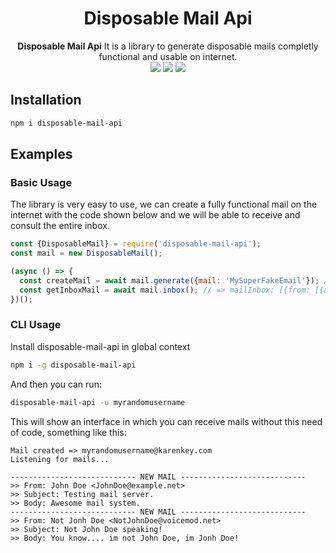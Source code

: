<div align="center">
 <h1>Disposable Mail Api</h1>
    <span><strong>Disposable Mail Api</strong> It is a library to generate disposable mails completly functional and usable on internet.</span><br />
    <img src="https://img.shields.io/badge/NodeJS-14.13.0-green"> 
    <img src="https://img.shields.io/badge/License-MIT-blue">
    <img src="https://img.shields.io/badge/Version-0.0.1-blue">
</div>

## Installation
```bash
npm i disposable-mail-api
```

## Examples
### Basic Usage
The library is very easy to use, we can create a fully functional mail on the internet with the code shown below and we will be able to receive and consult the entire inbox.
```js
const {DisposableMail} = require('disposable-mail-api');
const mail = new DisposableMail();

(async () => {
  const createMail = await mail.generate({mail: 'MySuperFakeEmail'}); // => {addres: 'mysuperfakeemail@kerenkey.com'}
  const getInboxMail = await mail.inbox(); // => mailInbox: [{from: [{address: 'SomeEmail@SomeDomain.com', name: 'John Doe'}], intro: 'Mail content!', subject: 'important mail'}]
})();
```

### CLI Usage
Install disposable-mail-api in global context
```bash
npm i -g disposable-mail-api
```

And then you can run:

```bash
disposable-mail-api -u myrandomusername
```

This will show an interface in which you can receive mails without this need of code, something like this:

```plaintext
Mail created => myrandomusername@karenkey.com
Listening for mails...

---------------------------- NEW MAIL ----------------------------
>> From: John Doe <JohnDoe@example.net>
>> Subject: Testing mail server.
>> Body: Awesome mail system.
---------------------------- NEW MAIL ----------------------------
>> From: Not Jonh Doe <NotJohnDoe@voicemod.net>
>> Subject: Not John Doe speaking!
>> Body: You know.... im not John Doe, im Jonh Doe!
```